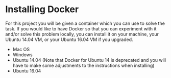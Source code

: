 # Installing Docker
For this project you will be given a container which you can use to solve the task. If you would like to have Docker so that you can experiment with it and/or solve this problem locally, you can install it on your machine, your Ubuntu 14.04 VM, or your Ubuntu 16.04 VM if you upgraded.

- Mac OS
- Windows
- Ubuntu 14.04 (Note that Docker for Ubuntu 14 is deprecated and you will have to make some adjustments to the instructions when installing)
- Ubuntu 16.04
